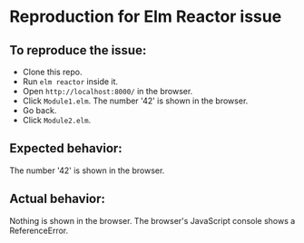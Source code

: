 # Reproduction for Elm Reactor issue

## To reproduce the issue:
 * Clone this repo.
 * Run `elm reactor` inside it.
 * Open `http://localhost:8000/` in the browser.
 * Click `Module1.elm`. The number '42' is shown in the browser.
 * Go back.
 * Click `Module2.elm`.

## Expected behavior:
The number '42' is shown in the browser.

## Actual behavior:
Nothing is shown in the browser. The browser's JavaScript console shows a ReferenceError.
